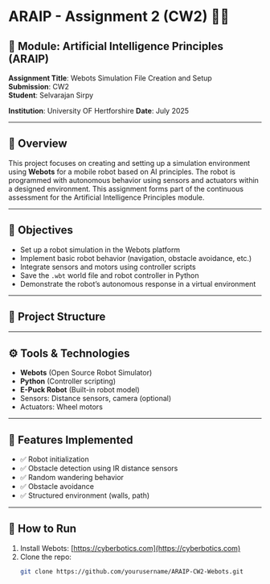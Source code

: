 # ARAIP - Assignment 2 (CW2) 🧠🤖

## 📘 Module: Artificial Intelligence Principles (ARAIP)
**Assignment Title**: Webots Simulation File Creation and Setup  
**Submission**: CW2  
**Student**: Selvarajan Sirpy 

**Institution**: University OF Hertforshire 
**Date**: July 2025

---

## 📝 Overview
This project focuses on creating and setting up a simulation environment using **Webots** for a mobile robot based on AI principles. The robot is programmed with autonomous behavior using sensors and actuators within a designed environment. This assignment forms part of the continuous assessment for the Artificial Intelligence Principles module.

---

## 🎯 Objectives
- Set up a robot simulation in the Webots platform
- Implement basic robot behavior (navigation, obstacle avoidance, etc.)
- Integrate sensors and motors using controller scripts
- Save the `.wbt` world file and robot controller in Python
- Demonstrate the robot’s autonomous response in a virtual environment

---

## 📁 Project Structure


---

## ⚙️ Tools & Technologies

- **Webots** (Open Source Robot Simulator)
- **Python** (Controller scripting)
- **E-Puck Robot** (Built-in robot model)
- Sensors: Distance sensors, camera (optional)
- Actuators: Wheel motors

---

## 🚀 Features Implemented

- ✅ Robot initialization
- ✅ Obstacle detection using IR distance sensors
- ✅ Random wandering behavior
- ✅ Obstacle avoidance
- ✅ Structured environment (walls, path)

---

## 🔧 How to Run

1. Install Webots: [https://cyberbotics.com](https://cyberbotics.com)
2. Clone the repo:
   ```bash
   git clone https://github.com/yourusername/ARAIP-CW2-Webots.git
